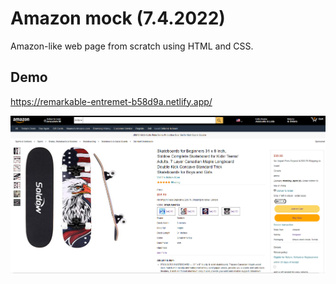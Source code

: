 ﻿# Amazon mock (7.4.2022)

Amazon-like web page from scratch using HTML and CSS.

## Demo

https://remarkable-entremet-b58d9a.netlify.app/

![Amazon page](./amazon_Naama.png)

